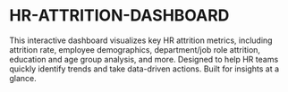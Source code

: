 # HR-ATTRITION-DASHBOARD
This interactive dashboard visualizes key HR attrition metrics, including attrition rate, employee demographics, department/job role attrition, education and age group analysis, and more. Designed to help HR teams quickly identify trends and take data-driven actions. Built for insights at a glance.
